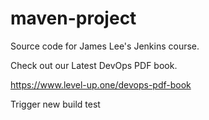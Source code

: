 # maven-project
Source code for James Lee's Jenkins course.

Check out our Latest DevOps PDF book.

https://www.level-up.one/devops-pdf-book

Trigger new build test
